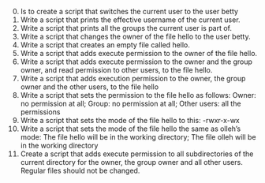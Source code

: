 0. Is to create a script that switches the current user to the user betty
1. Write a script that prints the effective username of the current user.
2. Write a script that prints all the groups the current user is part of. 
3. Write a script that changes the owner of the file hello to the user betty.
4. Write a script that creates an empty file called hello.
5. Write a script that adds execute permission to the owner of the file hello.
6. Write a script that adds execute permission to the owner and the group owner, and read permission to other users, to the file hello. 
7. Write a script that adds execution permission to the owner, the group owner and the other users, to the file hello
8. Write a script that sets the permission to the file hello as follows: Owner: no permission at all; Group: no permission at all; Other users: all the permissions  
9. Write a script that sets the mode of the file hello to this: -rwxr-x-wx 
10. Write a script that sets the mode of the file hello the same as olleh’s mode: The file hello will be in the working directory; The file olleh will be in the working directory 
11. Create a script that adds execute permission to all subdirectories of the current directory for the owner, the group owner and all other users. Regular files should not be changed. 
